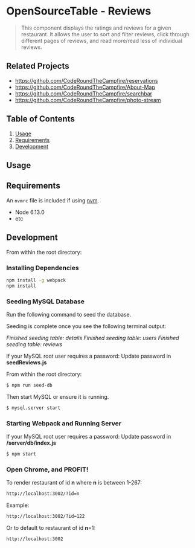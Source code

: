 # OpenSourceTable - Reviews

> This component displays the ratings and reviews for a given restaurant. It allows the user to sort and filter reviews, click through different pages of reviews, and read more/read less of individual reviews.

## Related Projects

  - https://github.com/CodeRoundTheCampfire/reservations
  - https://github.com/CodeRoundTheCampfire/About-Map
  - https://github.com/CodeRoundTheCampfire/searchbar
  - https://github.com/CodeRoundTheCampfire/photo-stream

## Table of Contents

1. [Usage](#Usage)
1. [Requirements](#requirements)
1. [Development](#development)

## Usage

## Requirements

An `nvmrc` file is included if using [nvm](https://github.com/creationix/nvm).

- Node 6.13.0
- etc

## Development

From within the root directory:

### Installing Dependencies

```sh
npm install -g webpack
npm install
```

### Seeding MySQL Database

Run the following command to seed the database.

Seeding is complete once you see the following terminal output:

*Finished seeding table: details*
*Finished seeding table: users*
*Finished seeding table: reviews*

If your MySQL root user requires a password:
Update password in **seedReviews.js**

From within the root directory:

```sh
$ npm run seed-db
```

Then start MySQL or ensure it is running.

```sh
$ mysql.server start
```

### Starting Webpack and Running Server

If your MySQL root user requires a password:
Update password in **/server/db/index.js**

```sh
$ npm start
```

### Open Chrome, and PROFIT!

To render restaurant of id **n** where **n** is between 1-267:

```sh
http://localhost:3002/?id=n
```

Example:

```sh
http://localhost:3002/?id=122
```

Or to default to restaurant of id **n**=1:

```sh
http://localhost:3002
```
